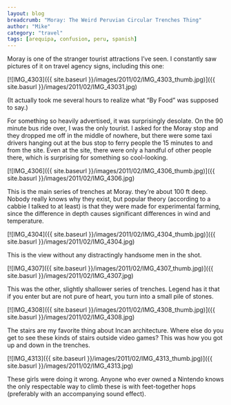```yaml
---
layout: blog
breadcrumb: "Moray: The Weird Peruvian Circular Trenches Thing"
author: "Mike"
category: "travel"
tags: [arequipa, confusion, peru, spanish]
---
```


Moray is one of the stranger tourist attractions I’ve seen. I constantly saw pictures of it on travel agency signs, including this one:

[![IMG_4303]({{ site.baseurl }}/images/2011/02/IMG_4303_thumb.jpg)]({{ site.basurl }}/images/2011/02/IMG_43031.jpg)

(It actually took me several hours to realize what “By Food” was supposed to say.)

For something so heavily advertised, it was surprisingly desolate. On the 90 minute bus ride over, I was the only tourist. I asked for the Moray stop and they dropped me off in the middle of nowhere, but there were some taxi drivers hanging out at the bus stop to ferry people the 15 minutes to and from the site. Even at the site, there were only a handful of other people there, which is surprising for something so cool-looking.

[![IMG_4306]({{ site.baseurl }}/images/2011/02/IMG_4306_thumb.jpg)]({{ site.basurl }}/images/2011/02/IMG_4306.jpg)

This is the main series of trenches at Moray. they’re about 100 ft deep. Nobody really knows why they exist, but popular theory (according to a cabbie I talked to at least) is that they were made for experimental farming, since the difference in depth causes significant differences in wind and temperature.

[![IMG_4304]({{ site.baseurl }}/images/2011/02/IMG_4304_thumb.jpg)]({{ site.basurl }}/images/2011/02/IMG_4304.jpg)

This is the view without any distractingly handsome men in the shot.

[![IMG_4307]({{ site.baseurl }}/images/2011/02/IMG_4307_thumb.jpg)]({{ site.basurl }}/images/2011/02/IMG_4307.jpg)

This was the other, slightly shallower series of trenches. Legend has it that if you enter but are not pure of heart, you turn into a small pile of stones.

[![IMG_4308]({{ site.baseurl }}/images/2011/02/IMG_4308_thumb.jpg)]({{ site.basurl }}/images/2011/02/IMG_4308.jpg)

The stairs are my favorite thing about Incan architecture. Where else do you get to see these kinds of stairs outside video games? This was how you got up and down in the trenches.

[![IMG_4313]({{ site.baseurl }}/images/2011/02/IMG_4313_thumb.jpg)]({{ site.basurl }}/images/2011/02/IMG_4313.jpg)

These girls were doing it wrong. Anyone who ever owned a Nintendo knows the only respectable way to climb these is with feet-together hops (preferably with an accompanying sound effect).